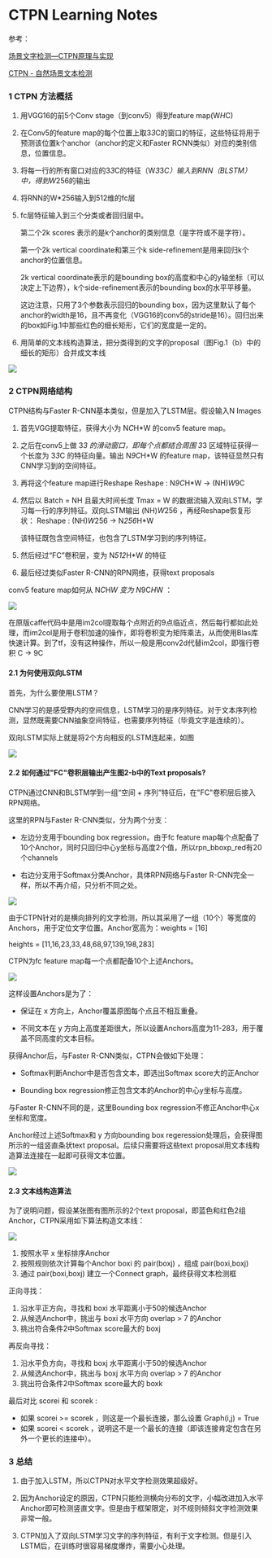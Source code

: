 CTPN Learning Notes
===========

参考：

[场景文字检测—CTPN原理与实现](https://zhuanlan.zhihu.com/p/34757009)

[CTPN - 自然场景文本检测](https://blog.csdn.net/zchang81/article/details/78873347)

### 1 CTPN 方法概括

1. 用VGG16的前5个Conv stage（到conv5）得到feature map(W*H*C)

2. 在Conv5的feature map的每个位置上取3*3*C的窗口的特征，这些特征将用于预测该位置k个anchor（anchor的定义和Faster RCNN类似）对应的类别信息，位置信息。

3. 将每一行的所有窗口对应的3*3*C的特征（W*3*3*C）输入到RNN（BLSTM）中，得到W*256的输出

4. 将RNN的W*256输入到512维的fc层

5. fc层特征输入到三个分类或者回归层中。

   第二个2k scores 表示的是k个anchor的类别信息（是字符或不是字符）。
   
   第一个2k vertical coordinate和第三个k side-refinement是用来回归k个anchor的位置信息。
   
   2k vertical coordinate表示的是bounding box的高度和中心的y轴坐标（可以决定上下边界），k个side-refinement表示的bounding box的水平平移量。
   
   这边注意，只用了3个参数表示回归的bounding box，因为这里默认了每个anchor的width是16，且不再变化（VGG16的conv5的stride是16）。回归出来的box如Fig.1中那些红色的细长矩形，它们的宽度是一定的。

6. 用简单的文本线构造算法，把分类得到的文字的proposal（图Fig.1（b）中的细长的矩形）合并成文本线

![](http://images2015.cnblogs.com/blog/1058268/201701/1058268-20170112203504978-1308296948.png)

### 2 CTPN网络结构

CTPN结构与Faster R-CNN基本类似，但是加入了LSTM层。假设输入N Images

1. 首先VGG提取特征，获得大小为 N*C*H*W 的conv5 feature map。

2. 之后在conv5上做 3*3 的滑动窗口，即每个点都结合周围 3*3 区域特征获得一个长度为 3*3*C 的特征向量。输出 N*9C*H*W 的feature map，该特征显然只有CNN学习到的空间特征。

3. 再将这个feature map进行Reshape
Reshape : N*9C*H*W → (NH)*W*9C

4. 然后以 Batch = NH 且最大时间长度 Tmax = W 的数据流输入双向LSTM，学习每一行的序列特征。双向LSTM输出 (NH)*W*256 ，再经Reshape恢复形状：
Reshape : (NH)*W*256 → N*256*H*W

   该特征既包含空间特征，也包含了LSTM学习到的序列特征。

5. 然后经过“FC”卷积层，变为 N*512*H*W 的特征

6. 最后经过类似Faster R-CNN的RPN网络，获得text proposals

conv5 feature map如何从 N*C*H*W 变为 N*9C*H*W ：

![](https://pic4.zhimg.com/80/v2-4399a8ecb012241fa542e084eb7d727f_hd.jpg)

在原版caffe代码中是用im2col提取每个点附近的9点临近点，然后每行都如此处理，而im2col是用于卷积加速的操作，即将卷积变为矩阵乘法，从而使用Blas库快速计算。到了tf，没有这种操作，所以一般是用conv2d代替im2col，即强行卷积 C → 9C

#### 2.1 为何使用双向LSTM

首先，为什么要使用LSTM？

CNN学习的是感受野内的空间信息，LSTM学习的是序列特征。对于文本序列检测，显然既需要CNN抽象空间特征，也需要序列特征（毕竟文字是连续的）。

双向LSTM实际上就是将2个方向相反的LSTM连起来，如图

![](https://pic1.zhimg.com/80/v2-bc5266c4587af49516adb2cee4351838_hd.jpg)

#### 2.2 如何通过"FC"卷积层输出产生图2-b中的Text proposals?

CTPN通过CNN和BLSTM学到一组“空间 + 序列”特征后，在"FC"卷积层后接入RPN网络。

这里的RPN与Faster R-CNN类似，分为两个分支：

* 左边分支用于bounding box regression。由于fc feature map每个点配备了10个Anchor，同时只回归中心y坐标与高度2个值，所以rpn_bboxp_red有20个channels

* 右边分支用于Softmax分类Anchor，具体RPN网络与Faster R-CNN完全一样，所以不再介绍，只分析不同之处。

![](https://pic2.zhimg.com/80/v2-8496528d21dfd1c4e90df4ff57fa6221_hd.jpg)

由于CTPN针对的是横向排列的文字检测，所以其采用了一组（10个）等宽度的Anchors，用于定位文字位置。Anchor宽高为：weights = [16]

heights = [11,16,23,33,48,68,97,139,198,283]

CTPN为fc feature map每一个点都配备10个上述Anchors。

![](https://pic2.zhimg.com/80/v2-93e22f54fb0231b3f763f2f8129913ad_hd.jpg)

这样设置Anchors是为了：

* 保证在 x 方向上，Anchor覆盖原图每个点且不相互重叠。

* 不同文本在 y 方向上高度差距很大，所以设置Anchors高度为11-283，用于覆盖不同高度的文本目标。

获得Anchor后，与Faster R-CNN类似，CTPN会做如下处理：

* Softmax判断Anchor中是否包含文本，即选出Softmax score大的正Anchor

* Bounding box regression修正包含文本的Anchor的中心y坐标与高度。

与Faster R-CNN不同的是，这里Bounding box regression不修正Anchor中心x坐标和宽度。

Anchor经过上述Softmax和 y 方向bounding box regeression处理后，会获得图所示的一组竖直条状text proposal。后续只需要将这些text proposal用文本线构造算法连接在一起即可获得文本位置。

![](https://pic1.zhimg.com/80/v2-447461eb54bcc3c93992ffd1c70bcfb8_hd.jpg)

#### 2.3 文本线构造算法

为了说明问题，假设某张图有图所示的2个text proposal，即蓝色和红色2组Anchor，CTPN采用如下算法构造文本线：

![](https://pic4.zhimg.com/80/v2-de8098e725d168a038f197ce0707faaf_hd.jpg)

1. 按照水平 x 坐标排序Anchor
2. 按照规则依次计算每个Anchor boxi 的 pair(boxj) ，组成 pair(boxi,boxj)
3. 通过 pair(boxi,boxj) 建立一个Connect graph，最终获得文本检测框

正向寻找：

1. 沿水平正方向，寻找和 boxi 水平距离小于50的候选Anchor
2. 从候选Anchor中，挑出与 boxi 水平方向 overlap > 7 的Anchor
3. 挑出符合条件2中Softmax score最大的 boxj

再反向寻找：

1. 沿水平负方向，寻找和 boxj 水平距离小于50的候选Anchor
2. 从候选Anchor中，挑出与 boxj 水平方向 overlap > 7 的Anchor
3. 挑出符合条件2中Softmax score最大的 boxk

最后对比 scorei 和 scorek :

* 如果 scorei >= scorek ，则这是一个最长连接，那么设置 Graph(i,j) = True
* 如果 scorei < scorek ，说明这不是一个最长的连接（即该连接肯定包含在另外一个更长的连接中）。

### 3 总结

1. 由于加入LSTM，所以CTPN对水平文字检测效果超级好。

2. 因为Anchor设定的原因，CTPN只能检测横向分布的文字，小幅改进加入水平Anchor即可检测竖直文字。但是由于框架限定，对不规则倾斜文字检测效果非常一般。

3. CTPN加入了双向LSTM学习文字的序列特征，有利于文字检测。但是引入LSTM后，在训练时很容易梯度爆炸，需要小心处理。

